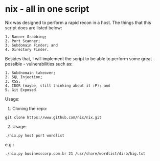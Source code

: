 # nix - all in one script

Nix was designed to perform a rapid recon in a host. The things that this script does are listed below:

    1. Banner Grabbing;
    2. Port Scanner;
    3. Subdomain Finder; and
    4. Directory Finder.

Besides that, I will implement the script to be able to perform some great - possible - vulnerabilities such as:

    1. Subdnomain takeover;
    2. SQL Injection;
    3. XSS;
    4. IDOR (maybe, still thinking about it :P); and
    5. Git Exposed.

Usage:

1. Cloning the repo:

```git clone https://www.github.com/nix/nix.git```

2. Usage:

```./nix.py host port wordlist```

e.g.: 

```./nix.py businesscorp.com.br 21 /usr/share/wordlist/dirb/big.txt```